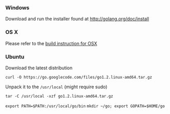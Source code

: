 ### Windows 

Download and run the installer found at http://golang.org/doc/install


### OS X
Please refer to the [build instruction for OSX](https://github.com/ethereum/go-ethereum/wiki/Building-Instructions-for-Mac)

### Ubuntu

Download the latest distribution

`curl -O https://go.googlecode.com/files/go1.2.linux-amd64.tar.gz`

Unpack it to the `/usr/local` (might require sudo)

`tar -C /usr/local -xzf go1.2.linux-amd64.tar.gz`

`export PATH=$PATH:/usr/local/go/bin`
`mkdir ~/go; export GOPATH=$HOME/go`